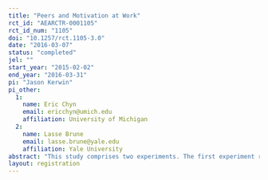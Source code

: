 ```yaml
---
title: "Peers and Motivation at Work"
rct_id: "AEARCTR-0001105"
rct_id_num: "1105"
doi: "10.1257/rct.1105-3.0"
date: "2016-03-07"
status: "completed"
jel: ""
start_year: "2015-02-02"
end_year: "2016-03-31"
pi: "Jason Kerwin"
pi_other:
  1:
    name: Eric Chyn
    email: ericchyn@umich.edu
    affiliation: University of Michigan
  2:
    name: Lasse Brune
    email: lasse.brune@yale.edu
    affiliation: Yale University
abstract: "This study comprises two experiments. The first experiment randomly assigns tea-harvesting workers to locations on fields to estimate peer effects in output. The second is an incentivized choice experiment that measures workers' willingness to pay for higher-ability peers."
layout: registration
---
```


